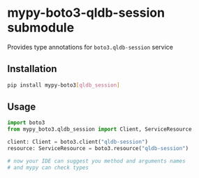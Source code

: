 # mypy-boto3-qldb-session submodule

Provides type annotations for `boto3.qldb-session` service

## Installation

```bash
pip install mypy-boto3[qldb_session]
```

## Usage

```python
import boto3
from mypy_boto3.qldb_session import Client, ServiceResource

client: Client = boto3.client("qldb-session")
resource: ServiceResource = boto3.resource("qldb-session")

# now your IDE can suggest you method and arguments names
# and mypy can check types
```

